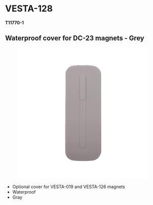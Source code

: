 # VESTA-128

#### T11770-1

## Waterproof cover for DC-23 magnets - Grey

<figure><img src=".gitbook/assets/image (7).png" alt=""><figcaption></figcaption></figure>

* Optional cover for VESTA-019 and VESTA-126 magnets
* Waterproof
* Gray
